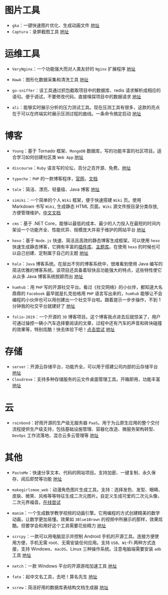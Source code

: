 # 图片工具

- `gka`：一键快速图片优化、生成动画文件  [地址](https://github.com/gkajs/gka)
- `Captura`：录屏截图工具  [地址](https://github.com/MathewSachin/Captura)



# 运维工具

- `VeryNginx`：一个功能强大而对人类友好的 `Nginx` 扩展程序 [地址](https://github.com/alexazhou/VeryNginx/blob/master/readme_zh.md)
- `Hawk`：图形化数据采集和清洗工具 [地址](https://github.com/ferventdesert/Hawk)
- `go-sniffer`：该工具通过抓包截取项目中的数据库、redis 请求解析成相应的语句。便于调试，不要修改代码，直接嗅探项目中的数据请求 [地址](https://github.com/40t/go-sniffer)

- `ali`：能够实时展示分析的压力测试工具。现在压测工具有很多，这款的亮点在于可以在终端实时展示压测过程的曲线。一条命令搞定启动 [地址](https://github.com/nakabonne/ali)



# 博客

- `Young`：基于 Tornado 框架、`MongoDB` 数据库，写的功能丰富的社区项目。适合学习如何创建社区类 `Web App` [地址](https://github.com/shiyanhui/Young/blob/master/README_CN.md)
- `discourse`：`Ruby` 语言写的论坛，百分之百开源、免费。[地址](https://github.com/discourse/discourse)
- `typecho`：`PHP` 的一款博客程序，[官网](http://typecho.org/)，[文档](http://docs.typecho.org/doku.php)
- `tale`：简洁、漂亮、轻量级、Java 博客  [地址](https://github.com/otale/tale)
- `simiki`：一个简单的个人 `Wiki` 框架，便于快速搭建 `Wiki` 页。使用 Markdown 书写 `Wiki`, 生成静态 HTML 页面。`Wiki` 源文件按目录分类存放, 方便管理维护。[中文文档](http://simiki.org/zh-docs/)
- `cms`：基于 .NET Core，能够以最低的成本、最少的人力投入在最短的时间内架设一个功能齐全、性能优异、规模庞大并易于维护的网站平台 [地址](https://github.com/siteserver/cms)
- `hexo`：基于 `Node.js` 快速、简洁且高效的静态博客生成框架。可以使用 `hexo` 快速生成静态博客，它拥有丰富的[插件库](https://hexo.io/plugins/)、[主题库](https://hexo.io/themes/)。在使用 `hexo` 的时候也可以自己创建、定制属于自己的主题 [地址](https://github.com/hexojs/hexo)
- `halo`：`Java` 博客系统。在层出不穷的博客系统中，很难看到使用 Java 编写的简洁优雅的博客系统。该项目还具备着轻快且功能强大的特点，这些特性使它从众多 Java 博客系统脱颖而出  [地址](https://github.com/halo-dev/halo)

- `humhub`：用 `PHP` 写的开源社交平台。看过《社交网络》的小伙伴，都知道大名鼎鼎的 `Facebook` 最早就是扎克伯格用 `PHP` 语言写出来的，`humhub` 能够让不会编程的小伙伴也可以用创建出一个社交平台啦。跟着提示一步步操作，不到 1 分钟我的社交平台就建好了 [地址](https://github.com/humhub/humhub)

- `folio-2019`：一个开源的 `3D` 博客项目。这个博客我点进去后就惊呆了，用户可通过操控一辆小汽车选择要阅读的文章，过程中还有汽车的声音和砖块碰撞的效果等，特别炫酷！快去体验下吧！[点击尝试](https://bruno-simon.com/) [地址](https://hellogithub.com/periodical/statistics/click/?target=https://github.com/brunosimon/folio-2019)




# 存储

- `server`：开源云存储平台，功能齐全，可以用于搭建公司内部的云存储平台 [地址](https://github.com/nextcloud/server)
- `Cloudreve`：支持多种存储服务的云文件桌面管理工具。开箱即用，功能丰富  [地址](https://github.com/cloudreve/Cloudreve)



# 云

- `rainbond`：好雨开源的生产级无服务器 `PaaS`。用于为云原生应用的整个交付流程提供生产级支持，包括基础设施管理、容器化改造、微服务架构转型、`DevOps` 工作流落地、混合云多云管理等  [地址](https://github.com/goodrain/rainbond)

 

# 其他

- `PasteMe`：快速分享文本、代码的网站项目。支持加密、一键复制、永久保存、阅后即焚等功能  [地址](https://github.com/LucienShui/PasteMe)

- `makegirlsmoe_web`：动漫角色图片生成工具。支持：选择发色、发型、眼睛、皮肤、微笑、风格等等特征生成二次元图片。自定义生成可爱的二次元头像，二次元界福音。[在线尝试](https://make.girls.moe/#/)

- `manim`：一个生成数学教学视频的动画引擎。它用编程的方式创建精美的数学动画，让数学更加易懂。效果如 `3Blue1Brown` 的视频中所展示的那样，效果炫酷。但要学会和用好这个工具需要花些精力 [地址](https://github.com/3b1b/manim)

- `scrcpy`：一款可以用电脑显示并控制 Android 手机的开源工具。连接方便使用方便，手机无需 root、无需安装任何应用。支持 `USB`、`Wi`-Fi 两种方式连接，支持 Windows、`macOS`、Linux 三种操作系统。注意电脑端需要安装 `adb` 工具 [地址](https://github.com/Genymobile/scrcpy)

- `netch`：一款 Windows 平台的开源游戏加速工具 [地址](https://github.com/netchx/netch)

- `fate`：起中文名工具，去吧！算名先生 [地址](https://github.com/godcong/fate)

- `screw`：简洁好用的数据库表结构文档生成器 [地址](https://github.com/pingfangushi/screw)
